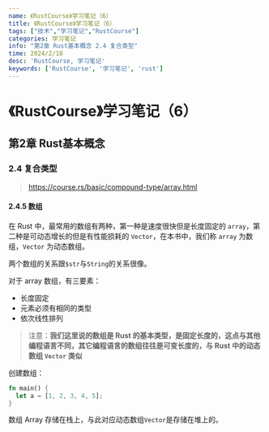 ```yaml
---
name: 《RustCourse》学习笔记（6）
title: 《RustCourse》学习笔记（6）
tags: ["技术","学习笔记","RustCourse"]
categories: 学习笔记
info: "第2章 Rust基本概念 2.4 复合类型"
time: 2024/2/18
desc: 'RustCourse, 学习笔记'
keywords: ['RustCourse', '学习笔记', 'rust']
---
```


# 《RustCourse》学习笔记（6）

## 第2章 Rust基本概念

### 2.4 复合类型

> https://course.rs/basic/compound-type/array.html

#### 2.4.5 数组

在 Rust 中，最常用的数组有两种，第一种是速度很快但是长度固定的 `array`，第二种是可动态增长的但是有性能损耗的 `Vector`，在本书中，我们称 `array` 为数组，`Vector` 为动态数组。

两个数组的关系跟`$str`与`String`的关系很像。

对于 array 数组，有三要素：

- 长度固定
- 元素必须有相同的类型
- 依次线性排列

> 注意：**我们这里说的数组是 Rust 的基本类型，是固定长度的，这点与其他编程语言不同，其它编程语言的数组往往是可变长度的，与 Rust 中的动态数组 `Vector` 类似**

创建数组：

```rust
fn main() {
  let a = [1, 2, 3, 4, 5];
}
```

数组 Array 存储在栈上，与此对应动态数组`Vector`是存储在堆上的。

















